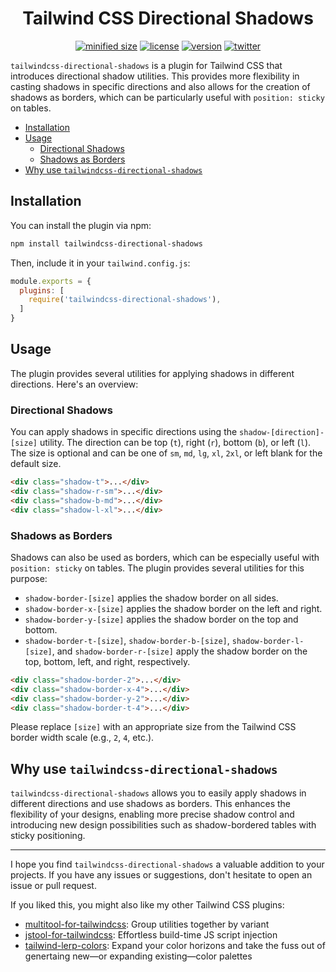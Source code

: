 <h1 align="center">Tailwind CSS Directional Shadows</h1>

<div align="center">

[![minified size](https://img.shields.io/bundlephobia/min/tailwindcss-directional-shadows)](https://bundlephobia.com/package/tailwindcss-directional-shadows)
[![license](https://img.shields.io/github/license/brandonmcconnell/tailwindcss-directional-shadows?label=license)](https://github.com/brandonmcconnell/tailwindcss-directional-shadows/blob/main/LICENSE.txt)
[![version](https://img.shields.io/npm/v/tailwindcss-directional-shadows)](https://www.npmjs.com/package/tailwindcss-directional-shadows)
[![twitter](https://img.shields.io/twitter/follow/branmcconnell)](https://twitter.com/branmcconnell)

</div>

`tailwindcss-directional-shadows` is a plugin for Tailwind CSS that introduces directional shadow utilities. This provides more flexibility in casting shadows in specific directions and also allows for the creation of shadows as borders, which can be particularly useful with `position: sticky` on tables.

- [Installation](#installation)
- [Usage](#usage)
  - [Directional Shadows](#directional-shadows)
  - [Shadows as Borders](#shadows-as-borders)
- [Why use `tailwindcss-directional-shadows`](#why-use-tailwindcss-directional-shadows)

## Installation

You can install the plugin via npm:

```bash
npm install tailwindcss-directional-shadows
```

Then, include it in your `tailwind.config.js`:

```js
module.exports = {
  plugins: [
    require('tailwindcss-directional-shadows'),
  ]
}
```

## Usage

The plugin provides several utilities for applying shadows in different directions. Here's an overview:

### Directional Shadows

You can apply shadows in specific directions using the `shadow-[direction]-[size]` utility. The direction can be top (`t`), right (`r`), bottom (`b`), or left (`l`). The size is optional and can be one of `sm`, `md`, `lg`, `xl`, `2xl`, or left blank for the default size.

```html
<div class="shadow-t">...</div>
<div class="shadow-r-sm">...</div>
<div class="shadow-b-md">...</div>
<div class="shadow-l-xl">...</div>
```

### Shadows as Borders

Shadows can also be used as borders, which can be especially useful with `position: sticky` on tables. The plugin provides several utilities for this purpose:

- `shadow-border-[size]` applies the shadow border on all sides.
- `shadow-border-x-[size]` applies the shadow border on the left and right.
- `shadow-border-y-[size]` applies the shadow border on the top and bottom.
- `shadow-border-t-[size]`, `shadow-border-b-[size]`, `shadow-border-l-[size]`, and `shadow-border-r-[size]` apply the shadow border on the top, bottom, left, and right, respectively.

```html
<div class="shadow-border-2">...</div>
<div class="shadow-border-x-4">...</div>
<div class="shadow-border-y-2">...</div>
<div class="shadow-border-t-4">...</div>
```

Please replace `[size]` with an appropriate size from the Tailwind CSS border width scale (e.g., `2`, `4`, etc.).

## Why use `tailwindcss-directional-shadows`

`tailwindcss-directional-shadows` allows you to easily apply shadows in different directions and use shadows as borders. This enhances the flexibility of your designs, enabling more precise shadow control and introducing new design possibilities such as shadow-bordered tables with sticky positioning.

---

I hope you find `tailwindcss-directional-shadows` a valuable addition to your projects. If you have any issues or suggestions, don't hesitate to open an issue or pull request.

If you liked this, you might also like my other Tailwind CSS plugins:
* [multitool-for-tailwindcss](https://github.com/brandonmcconnell/multitool-for-tailwindcss): Group utilities together by variant
* [jstool-for-tailwindcss](https://github.com/brandonmcconnell/jstool-for-tailwindcss): Effortless build-time JS script injection
* [tailwind-lerp-colors](https://github.com/brandonmcconnell/tailwind-lerp-colors): Expand your color horizons and take the fuss out of genertaing new—or expanding existing—color palettes
